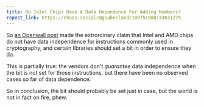 ```yaml
---
title: Do Intel Chips Have A Data Dependence For Adding Numbers?
repost_link: https://chaos.social/@gsuberland/109751988733831279
---
```


So [an Openwall post](https://www.openwall.com/lists/oss-security/2023/01/25/3)
made the extrordinary claim that Intel and AMD chips do not have data
independence for instructions commonly used in cryptography, and certain
libraries should set a bit in order to ensure they do.

This is partially true: the vendors don't _guarantee_ data independence when
the bit is not set for those instructions, but there have been no observed
cases so far of data dependence.

So in conclusion, the bit should probably be set just in case, but the world is
not in fact on fire, phew.
